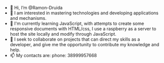 - 👋 Hi, I’m @Ramon-Druida
- 👀 
I am interested in mastering technologies and developing applications and mechanisms.
- 🌱 
I'm currently learning JavaScript, with attempts to create some responsive documents with HTML/css, I use a raspberry as a server to host the site locally and modify through JavaScript.
- 💞️ I seek to collaborate on projects that can direct my skills as a developer, and give me the opportunity to contribute my knowledge and help.
- 📫 My contacts are: phone: 38999957668 
<!---
Ramon-Druida/Ramon-Druida is a ✨ special ✨ repository because its `README.md` (this file) appears on your GitHub profile.
You can click the Preview link to take a look at your changes.
--->
